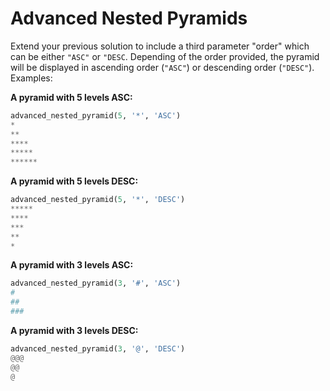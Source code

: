 # Advanced Nested Pyramids

Extend your previous solution to include a third parameter "order" which can be either `"ASC"` or `"DESC`. Depending of the order provided, the pyramid will be displayed in ascending order (`"ASC"`) or descending order (`"DESC"`). Examples:

**A pyramid with 5 levels ASC:**
```python
advanced_nested_pyramid(5, '*', 'ASC')
*
**
****
*****
******
```

**A pyramid with 5 levels DESC:**
```python
advanced_nested_pyramid(5, '*', 'DESC')
*****
****
***
**
*
```

**A pyramid with 3 levels ASC:**
```python
advanced_nested_pyramid(3, '#', 'ASC')
#
##
###
```

**A pyramid with 3 levels DESC:**
```python
advanced_nested_pyramid(3, '@', 'DESC')
@@@
@@
@
```
